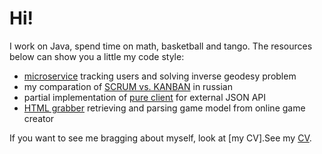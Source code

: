 # Hi!

I work on Java, spend time on math, basketball and tango. The resources below can show you a little my code style:

- [microservice](oftest) tracking users and solving inverse geodesy problem
- my comparation of [SCRUM vs. KANBAN](symbiomark/README.md#scrum-vs-kanban) in russian
- partial implementation of [pure client](../../../vazhno-api) for external JSON API
- [HTML grabber](../../../slone/tree/master/extractor) retrieving and parsing game model from online game creator

If you want to see me bragging about myself, look at [my CV].See my [CV](https://linkedin.com/in/antivoland/en).
